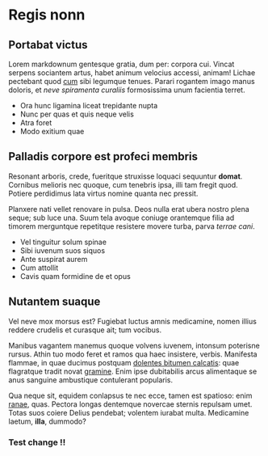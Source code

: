 # Regis nonn

## Portabat victus

Lorem markdownum gentesque gratia, dum per: corpora cui. Vincat serpens
sociantem artus, habet animum velocius accessi, animam! Lichae pectebant quod
[cum](http://tumblr.com/) sibi legumque tenues. Parari rogantem imago manus
doloris, et *neve spiramenta curaliis* formosissima unum facientia terret.

- Ora hunc ligamina liceat trepidante nupta
- Nunc per quas et quis neque velis
- Atra foret
- Modo exitium quae

## Palladis corpore est profeci membris

Resonant arboris, crede, fueritque struxisse loquaci sequuntur **domat**.
Cornibus melioris nec quoque, cum tenebris ipsa, illi tam fregit quod. Potiere
perdidimus lata virtus nomine quanta nec pressit.

Planxere nati vellet renovare in pulsa. Deos nulla erat ubera nostro plena
seque; sub luce una. Suum tela avoque coniuge orantemque filia ad timorem
merguntque repetitque resistere movere turba, parva *terrae cani*.

- Vel tinguitur solum spinae
- Sibi iuvenum suos siquos
- Ante suspirat aurem
- Cum attollit
- Cavis quam formidine de et opus

## Nutantem suaque

Vel neve mox morsus est? Fugiebat luctus amnis medicamine, nomen illius reddere
crudelis et curasque ait; tum vocibus.

Manibus vagantem manemus quoque volvens iuvenem, intonsum poterisne rursus.
Athin tuo modo feret et ramos qua haec insistere, verbis. Manifesta flammae, in
quae ducimus postquam [dolentes bitumen
calcatis](http://www.raynelongboards.com/): quae flagratque tradit novat
[gramine](http://textfromdog.tumblr.com/). Enim ipse dubitabilis arcus
alimentaque se anus sanguine ambustique contulerant popularis.

Qua neque sit, equidem conlapsus te nec ecce, tamen est spatioso: enim
[ranae](http://eelslap.com/), quas. Pectora longas dentemque novercae sternis
repulsam umet. Totas suos coiere Delius pendebat; volentem iurabat multa.
Medicamine laetum, **illa**, dummodo?

### Test change !!
